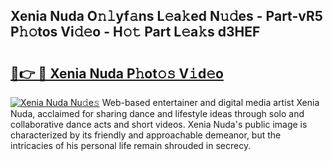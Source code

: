 ## Xenia Nuda O𝚗𝚕yf𝚊ns L𝚎a𝚔ed N𝚞𝚍es - Part-vR5 P𝚑𝚘tos Vi𝚍𝚎o - H𝚘𝚝 Part L𝚎a𝚔s d3HEF

# <h2><a href="http://kf8qse.oniu.top/?m=Xenia+Nuda">🔗👉 🔴 Xenia Nuda P𝚑ot𝚘𝚜 V𝚒d𝚎o</a></h2>

[![Xenia Nuda Nu𝚍e𝚜](https://i.imgur.com/0qMVB7G.gif)](http://kf8qse.oniu.top/?m=Xenia+Nuda)
Web-based entertainer and digital media artist Xenia Nuda, acclaimed for sharing dance and lifestyle ideas through solo and collaborative dance acts and short videos. Xenia Nuda's public image is characterized by its friendly and approachable demeanor, but the intricacies of his personal life remain shrouded in secrecy.  
